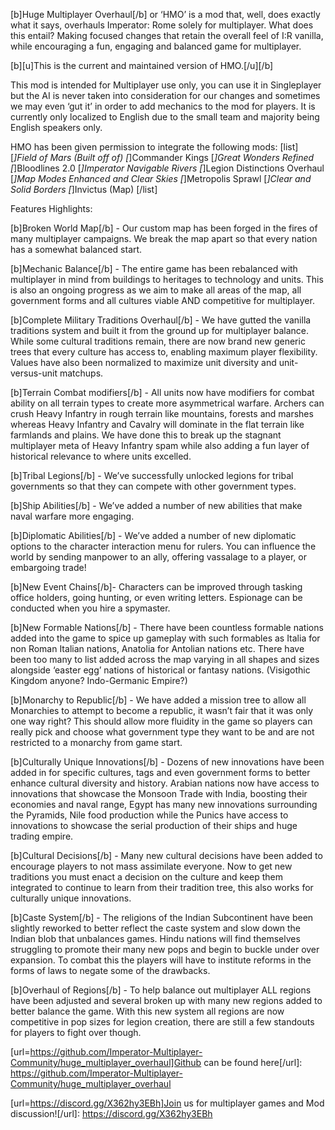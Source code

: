 [b]Huge Multiplayer Overhaul[/b] or ‘HMO’ is a mod that, well, does exactly what it says, overhauls Imperator: Rome solely for multiplayer. What does this entail? Making focused changes that retain the overall feel of I:R vanilla, while encouraging a fun, engaging and balanced game for multiplayer.

[b][u]This is the current and maintained version of HMO.[/u][/b]

This mod is intended for Multiplayer use only, you can use it in Singleplayer but the AI is never taken into consideration for our changes and sometimes we may even ‘gut it’ in order to add mechanics to the mod for players. It is currently only localized to English due to the small team and majority being English speakers only.

HMO has been given permission to integrate the following mods:
[list]
[*]Field of Mars (Built off of)
[*]Commander Kings
[*]Great Wonders Refined
[*]Bloodlines 2.0
[*]Imperator Navigable Rivers
[*]Legion Distinctions Overhaul
[*]Map Modes Enhanced and Clear Skies
[*]Metropolis Sprawl
[*]Clear and Solid Borders
[*]Invictus (Map)
[/list]

Features Highlights:

[b]Broken World Map[/b] - Our custom map has been forged in the fires of many multiplayer campaigns. We break the map apart so that every nation has a somewhat balanced start.

[b]Mechanic Balance[/b] - The entire game has been rebalanced with multiplayer in mind from buildings to heritages to technology and units. This is also an ongoing progress as we aim to make all areas of the map, all government forms and all cultures viable AND competitive for multiplayer.

[b]Complete Military Traditions Overhaul[/b] - We have gutted the vanilla traditions system and built it from the ground up for multiplayer balance. While some cultural traditions remain, there are now brand new generic trees that every culture has access to, enabling maximum player flexibility. Values have also been normalized to maximize unit diversity and unit-versus-unit matchups.

[b]Terrain Combat modifiers[/b] - All units now have modifiers for combat ability on all terrain types to create more asymmetrical warfare. Archers can crush Heavy Infantry in rough terrain like mountains, forests and marshes whereas Heavy Infantry and Cavalry will dominate in the flat terrain like farmlands and plains. We have done this to break up the stagnant multiplayer meta of Heavy Infantry spam while also adding a fun layer of historical relevance to where units excelled.

[b]Tribal Legions[/b] - We’ve successfully unlocked legions for tribal governments so that they can compete with other government types.

[b]Ship Abilities[/b] - We’ve added a number of new abilities that make naval warfare more engaging.

[b]Diplomatic Abilities[/b] - We’ve added a number of new diplomatic options to the character interaction menu for rulers. You can influence the world by sending manpower to an ally, offering vassalage to a player, or embargoing trade!

[b]New Event Chains[/b]- Characters can be improved through tasking office holders, going hunting, or even writing letters. Espionage can be conducted when you hire a spymaster.

[b]New Formable Nations[/b] - There have been countless formable nations added into the game to spice up gameplay with such formables as Italia for non Roman Italian nations, Anatolia for Antolian nations etc. There have been too many to list added across the map varying in all shapes and sizes alongside ‘easter egg’ nations of historical or fantasy nations. (Visigothic Kingdom anyone? Indo-Germanic Empire?)

[b]Monarchy to Republic[/b] - We have added a mission tree to allow all Monarchies to attempt to become a republic, it wasn’t fair that it was only one way right? This should allow more fluidity in the game so players can really pick and choose what government type they want to be and are not restricted to a monarchy from game start.

[b]Culturally Unique Innovations[/b] - Dozens of new innovations have been added in for specific cultures, tags and even government forms to better enhance cultural diversity and history. Arabian nations now have access to innovations that showcase the Monsoon Trade with India, boosting their economies and naval range, Egypt has many new innovations surrounding the Pyramids, Nile food production while the Punics have access to innovations to showcase the serial production of their ships and huge trading empire.

[b]Cultural Decisions[/b] - Many new cultural decisions have been added to encourage players to not mass assimilate everyone. Now to get new traditions you must enact a decision on the culture and keep them integrated to continue to learn from their tradition tree, this also works for culturally unique innovations.

[b]Caste System[/b] - The religions of the Indian Subcontinent have been slightly reworked to better reflect the caste system and slow down the Indian blob that unbalances games. Hindu nations will find themselves struggling to promote their many new pops and begin to buckle under over expansion. To combat this the players will have to institute reforms in the forms of laws to negate some of the drawbacks.

[b]Overhaul of Regions[/b] - To help balance out multiplayer ALL regions have been adjusted and several broken up with many new regions added to better balance the game. With this new system all regions are now competitive in pop sizes for legion creation, there are still a few standouts for players to fight over though.

[url=https://github.com/Imperator-Multiplayer-Community/huge_multiplayer_overhaul]Github can be found here[/url]: https://github.com/Imperator-Multiplayer-Community/huge_multiplayer_overhaul

[url=https://discord.gg/X362hy3EBh]Join us for multiplayer games and Mod discussion![/url]: https://discord.gg/X362hy3EBh
